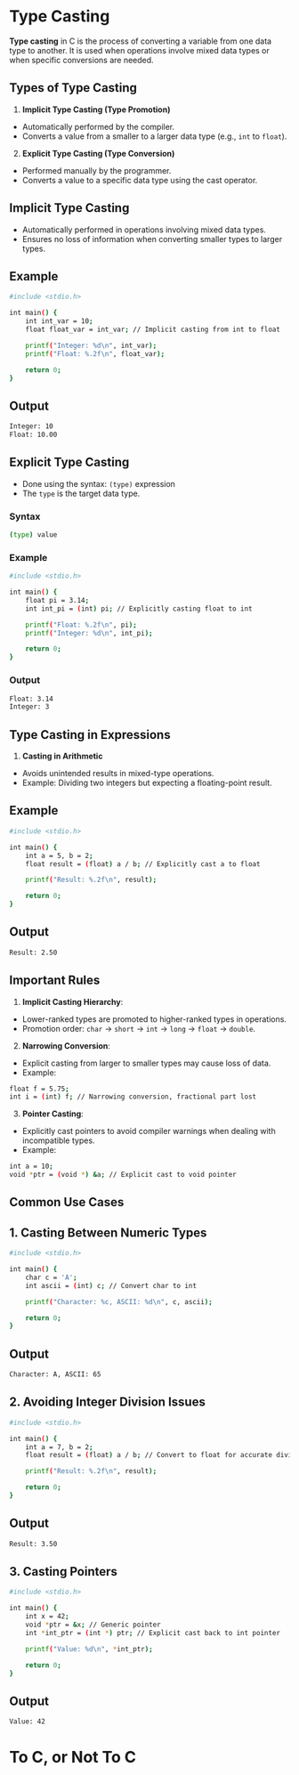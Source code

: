 # Type Casting

**Type casting** in C is the process of converting a variable from one data type to another. It is used when operations involve mixed data types or when specific conversions are needed.

## Types of Type Casting

1. **Implicit Type Casting (Type Promotion)**
  - Automatically performed by the compiler.
  - Converts a value from a smaller to a larger data type (e.g., `int` to `float`).
2. **Explicit Type Casting (Type Conversion)**
  - Performed manually by the programmer.
  - Converts a value to a specific data type using the cast operator.

## Implicit Type Casting

- Automatically performed in operations involving mixed data types.
- Ensures no loss of information when converting smaller types to larger types.

## Example
```bash
#include <stdio.h>

int main() {
    int int_var = 10;
    float float_var = int_var; // Implicit casting from int to float

    printf("Integer: %d\n", int_var);
    printf("Float: %.2f\n", float_var);

    return 0;
}
```

## Output
```bash
Integer: 10
Float: 10.00
```

## Explicit Type Casting

- Done using the syntax: `(type)` expression
- The `type` is the target data type.

### Syntax
```bash
(type) value
```

### Example
```bash
#include <stdio.h>

int main() {
    float pi = 3.14;
    int int_pi = (int) pi; // Explicitly casting float to int

    printf("Float: %.2f\n", pi);
    printf("Integer: %d\n", int_pi);

    return 0;
}
```

### Output
```bash
Float: 3.14
Integer: 3
```

## Type Casting in Expressions

1. **Casting in Arithmetic**
  - Avoids unintended results in mixed-type operations.
  - Example: Dividing two integers but expecting a floating-point result.

## Example
```bash
#include <stdio.h>

int main() {
    int a = 5, b = 2;
    float result = (float) a / b; // Explicitly cast a to float

    printf("Result: %.2f\n", result);

    return 0;
}
```

## Output
```bash
Result: 2.50
```

## Important Rules

1. **Implicit Casting Hierarchy**:
  - Lower-ranked types are promoted to higher-ranked types in operations.
  - Promotion order: `char` → `short` → `int` → `long` → `float` → `double`.

2. **Narrowing Conversion**:
  - Explicit casting from larger to smaller types may cause loss of data.
  - Example:
  ```bash
  float f = 5.75;
  int i = (int) f; // Narrowing conversion, fractional part lost
  ```

3. **Pointer Casting**:
  - Explicitly cast pointers to avoid compiler warnings when dealing with incompatible types.
  - Example:
  ```bash
  int a = 10;
  void *ptr = (void *) &a; // Explicit cast to void pointer
  ```

## Common Use Cases

## 1. Casting Between Numeric Types
```bash
#include <stdio.h>

int main() {
    char c = 'A';
    int ascii = (int) c; // Convert char to int

    printf("Character: %c, ASCII: %d\n", c, ascii);

    return 0;
}
```

## Output
```bash
Character: A, ASCII: 65
```

## 2. Avoiding Integer Division Issues
```bash
#include <stdio.h>

int main() {
    int a = 7, b = 2;
    float result = (float) a / b; // Convert to float for accurate division

    printf("Result: %.2f\n", result);

    return 0;
}
```

## Output
```bash
Result: 3.50
```

## 3. Casting Pointers
```bash
#include <stdio.h>

int main() {
    int x = 42;
    void *ptr = &x; // Generic pointer
    int *int_ptr = (int *) ptr; // Explicit cast back to int pointer

    printf("Value: %d\n", *int_ptr);

    return 0;
}
```

## Output
```bash
Value: 42
```

# To C, or Not To C
